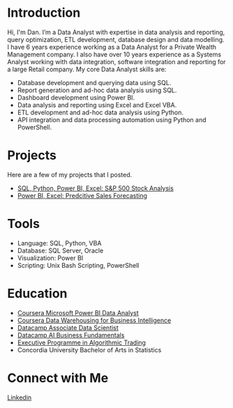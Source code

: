 # Introduction

Hi, I'm Dan. I’m a Data Analyst with expertise in data analysis and reporting, query optimization, ETL development, database design and data modelling. I have 6 years experience working as a Data Analyst for a Private Wealth Management company. 
I also have over 10 years experience as a Systems Analyst working with data integration, software integration and reporting for a large Retail company.
My core Data Analyst skills are:

* Database development and querying data using SQL.
* Report generation and ad-hoc data analysis using SQL.
* Dashboard development using Power BI.
* Data analysis and reporting using Excel and Excel VBA.
* ETL development and ad-hoc data analysis using Python.
* API integration and data processing automation using Python and PowerShell.

# Projects

Here are a few of my projects that I posted.

* [SQL, Python, Power BI, Excel: S&P 500 Stock Analysis](https://github.com/danvuk567/SP500-Stock-Analysis)
* [Power BI, Excel: Predcitive Sales Forecasting](https://github.com/danvuk567/Predictive-Sales-Forecasting)

#  Tools

* Language: SQL, Python, VBA
* Database: SQL Server, Oracle
* Visualization: Power BI
* Scripting: Unix Bash Scripting, PowerShell

# Education

* [Coursera Microsoft Power BI Data Analyst](https://www.coursera.org/account/accomplishments/specialization/certificate/N9DA5MVENNXH)
* [Coursera Data Warehousing for Business Intelligence](https://www.coursera.org/account/accomplishments/specialization/FJ7WBPQJJZL8)
* [Datacamp Associate Data Scientist](https://www.datacamp.com/completed/statement-of-accomplishment/track/5b8c8647048f9150e6ce597a98544a9ecb6009e3)
* [Datacamp AI Business Fundamentals](https://www.datacamp.com/completed/statement-of-accomplishment/track/dbc64a8fcb55c097ea31f7e396dd1f19864c4e2c)
* [Executive Programme in Algorithmic Trading](https://www.credential.net/daf2b3eb-8485-415d-94c7-19264059a51a#gs.gsa1g1)
* Concordia University Bachelor of Arts in Statistics

# Connect with Me

[Linkedin](https://www.linkedin.com/in/danvukota/)

  

